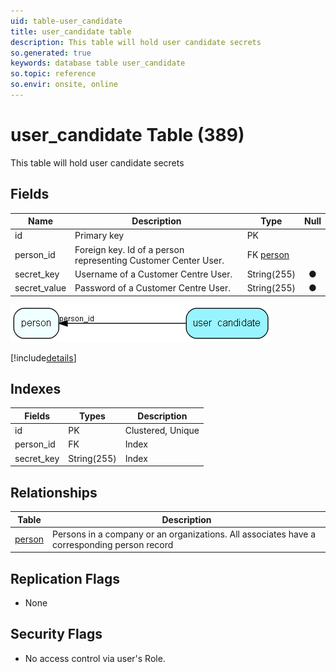 ```yaml
---
uid: table-user_candidate
title: user_candidate table
description: This table will hold user candidate secrets
so.generated: true
keywords: database table user_candidate
so.topic: reference
so.envir: onsite, online
---
```


# user\_candidate Table (389)

This table will hold user candidate secrets

## Fields

| Name | Description | Type | Null |
|------|-------------|------|:----:|
|id|Primary key|PK| |
|person\_id|Foreign key. Id of a person representing Customer Center User.|FK [person](person.md)| |
|secret\_key|Username of a Customer Centre User.|String(255)|&#x25CF;|
|secret\_value|Password of a Customer Centre User.|String(255)|&#x25CF;|


![user_candidate table relationship diagram](./media/user_candidate.png)

[!include[details](./includes/user-candidate.md)]

## Indexes

| Fields | Types | Description |
|--------|-------|-------------|
|id |PK |Clustered, Unique |
|person\_id |FK |Index |
|secret\_key |String(255) |Index |

## Relationships

| Table|  Description |
|------|-------------|
|[person](person.md)  |Persons in a company or an organizations. All associates have a corresponding person record |


## Replication Flags

* None

## Security Flags

* No access control via user's Role.


